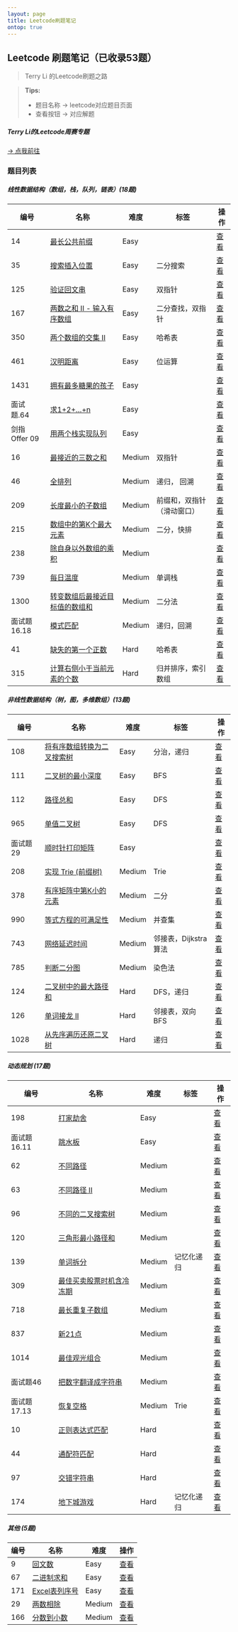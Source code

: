 ```yaml
---
layout: page
title: Leetcode刷题笔记
ontop: true
---
```


## Leetcode 刷题笔记（已收录53题）
> Terry Li 的Leetcode刷题之路 


>  **Tips:**
> * 题目名称 &rarr; leetcode对应题目页面
> * 查看按钮 &rarr; 对应解题

##### Terry Li的Leetcode周赛专题

[&rarr; 点我前往](/leetcode-contest/)

### 题目列表

##### 线性数据结构（数组，栈，队列，链表）(18题)


|编号|名称|难度|标签|操作|
|------|------|------|------|------|
|14|[最长公共前缀](https://leetcode-cn.com/problems/longest-common-prefix/)|Easy||[查看](./liner-data-structure/longest-common-prefix)|
|35|[搜索插入位置](https://leetcode-cn.com/problems/search-insert-position/)|Easy|二分搜索|[查看](./liner-data-structure/search-insert-position)|
|125|[验证回文串](https://leetcode-cn.com/problems/valid-palindrome/)|Easy|双指针|[查看](./liner-data-structure/valid-palindrome)|
|167|[两数之和 II - 输入有序数组](https://leetcode-cn.com/problems/two-sum-ii-input-array-is-sorted/)|Easy|二分查找，双指针|[查看](./liner-data-structure/two-sum-ii-input-array-is-sorted)|
|350|[两个数组的交集 II](https://leetcode-cn.com/problems/intersection-of-two-arrays-ii/)|Easy|哈希表|[查看](./liner-data-structure/intersection-of-two-arrays-ii)|
|461|[汉明距离](https://leetcode-cn.com/problems/hamming-distance/)|Easy|位运算|[查看](./liner-data-structure/hamming-distance)|
|1431|[拥有最多糖果的孩子](https://leetcode-cn.com/problems/kids-with-the-greatest-number-of-candies/)|Easy||[查看](./liner-data-structure/kids-with-the-greatest-number-of-candies)|
|面试题.64|[求1+2+…+n](https://leetcode-cn.com/problems/qiu-12n-lcof/)|Easy||[查看](./liner-data-structure/qiu-12n-lcof)|
|剑指 Offer 09|[用两个栈实现队列](https://leetcode-cn.com/problems/yong-liang-ge-zhan-shi-xian-dui-lie-lcof/)|Easy||[查看](./liner-data-structure/yong-liang-ge-zhan-shi-xian-dui-lie-lcof)|
|16|[最接近的三数之和](https://leetcode-cn.com/problems/3sum-closest/)|Medium|双指针|[查看](./liner-data-structure/3sum-closest)|
|46|[全排列](https://leetcode-cn.com/problems/permutations/)|Medium|递归， 回溯|[查看](./liner-data-structure/permutations)|
|209|[长度最小的子数组](https://leetcode-cn.com/problems/minimum-size-subarray-sum/)|Medium|前缀和，双指针（滑动窗口）|[查看](./liner-data-structure/minimum-size-subarray-sum)|
|215|[数组中的第K个最大元素](https://leetcode-cn.com/problems/kth-largest-element-in-an-array/)|Medium|二分，快排|[查看](./liner-data-structure/kth-largest-element-in-an-array)|
|238|[除自身以外数组的乘积](https://leetcode-cn.com/problems/product-of-array-except-self/)|Medium||[查看](./liner-data-structure/product-of-array-except-self)|
|739|[每日温度](https://leetcode-cn.com/problems/daily-temperatures/)|Medium|单调栈|[查看](./liner-data-structure/daily-temperatures)|
|1300|[转变数组后最接近目标值的数组和](https://leetcode-cn.com/problems/sum-of-mutated-array-closest-to-target/)|Medium|二分法|[查看](./liner-data-structure/sum-of-mutated-array-closest-to-target)|
|面试题 16.18|[模式匹配](https://leetcode-cn.com/problems/pattern-matching-lcci/)|Medium|递归，回溯|[查看](./liner-data-structure/pattern-matching-lcci)|
|41|[缺失的第一个正数](https://leetcode-cn.com/problems/first-missing-positive/)|Hard|哈希表|[查看](./liner-data-structure/first-missing-positive)|
|315|[计算右侧小于当前元素的个数](https://leetcode-cn.com/problems/count-of-smaller-numbers-after-self/)|Hard|归并排序，索引数组|[查看](./liner-data-structure/count-of-smaller-numbers-after-self)|


##### 非线性数据结构（树，图，多维数组）(13题)


|  编号  | 名称 | 难度 | 标签 | 操作 |
| --- | --- | --- | --- | --- | 
|108|[将有序数组转换为二叉搜索树](https://leetcode-cn.com/problems/convert-sorted-array-to-binary-search-tree/)|Easy|分治，递归| [查看](./nonliner-data-structure/convert-sorted-array-to-binary-search-tree) |
|111|[二叉树的最小深度](https://leetcode-cn.com/problems/minimum-depth-of-binary-tree/)|Easy|BFS|[查看](./nonliner-data-structure/minimum-depth-of-binary-tree)|
|112|[路径总和](https://leetcode-cn.com/problems/path-sum/)|Easy|DFS|[查看](./nonliner-data-structure/path-sum)|
|965|[单值二叉树](https://leetcode-cn.com/problems/univalued-binary-tree/)|Easy|DFS|[查看](./nonliner-data-structure/univalued-binary-tree)|
|面试题29|[顺时针打印矩阵](https://leetcode-cn.com/problems/shun-shi-zhen-da-yin-ju-zhen-lcof/)|Easy||[查看](./nonliner-data-structure/shun-shi-zhen-da-yin-ju-zhen-lcof)|
|208|[实现 Trie (前缀树)](https://leetcode-cn.com/problems/implement-trie-prefix-tree/)|Medium|Trie|[查看](./nonliner-data-structure/implement-trie-prefix-tree)|
|378|[有序矩阵中第K小的元素](https://leetcode-cn.com/problems/kth-smallest-element-in-a-sorted-matrix/)|Medium|二分|[查看](./nonliner-data-structure/kth-smallest-element-in-a-sorted-matrix)|
|990|[等式方程的可满足性](https://leetcode-cn.com/problems/satisfiability-of-equality-equations/)|Medium|并查集|[查看](./nonliner-data-structure/satisfiability-of-equality-equations)|
|743|[网络延迟时间](https://leetcode-cn.com/problems/network-delay-time/)|Medium|邻接表，Dijkstra算法|[查看](./nonliner-data-structure/network-delay-time)|
|785|[判断二分图](https://leetcode-cn.com/problems/is-graph-bipartite/)|Medium|染色法|[查看](./nonliner-data-structure/is-graph-bipartite)|
|124|[二叉树中的最大路径和](https://leetcode-cn.com/problems/binary-tree-maximum-path-sum/)|Hard|DFS，递归|[查看](./nonliner-data-structure/binary-tree-maximum-path-sum)|
|126|[单词接龙 II](https://leetcode-cn.com/problems/word-ladder-ii/)|Hard|邻接表，双向BFS|[查看](./nonliner-data-structure/word-ladder-ii)
|1028|[从先序遍历还原二叉树](https://leetcode-cn.com/problems/recover-a-tree-from-preorder-traversal/)|Hard|递归|[查看](./nonliner-data-structure/recover-a-tree-from-preorder-traversal)|


##### 动态规划 (17题)


|  编号  | 名称 | 难度 | 标签 | 操作 |
| --- | --- | --- | --- | --- |
|198|[打家劫舍](https://leetcode-cn.com/problems/house-robber/)|Easy||[查看](./dp/house-robber)|
|面试题 16.11|[跳水板](https://leetcode-cn.com/problems/diving-board-lcci/)|Easy||[查看](./dp/diving-board-lcci)|
|62|[不同路径](https://leetcode-cn.com/problems/unique-paths/)|Medium||[查看](./dp/unique-paths)|
|63|[不同路径 II](https://leetcode-cn.com/problems/unique-paths-ii/)|Medium||[查看](./dp/unique-paths-ii)|
|96|[不同的二叉搜索树](https://leetcode-cn.com/problems/unique-binary-search-trees/)|Medium||[查看](./dp/unique-binary-search-trees)|
|120|[三角形最小路径和](https://leetcode-cn.com/problems/triangle/)|Medium||[查看](./dp/triangle)|
|139|[单词拆分](https://leetcode-cn.com/problems/word-break/)|Medium|记忆化递归|[查看](./dp/word-break)|
|309|[最佳买卖股票时机含冷冻期](https://leetcode-cn.com/problems/best-time-to-buy-and-sell-stock-with-cooldown/)|Medium||[查看](./dp/best-time-to-buy-and-sell-stock-with-cooldown)|
|718|[最长重复子数组](https://leetcode-cn.com/problems/maximum-length-of-repeated-subarray/)|Medium||[查看](./dp/maximum-length-of-repeated-subarray)|
|837|[新21点](https://leetcode-cn.com/problems/new-21-game/)|Medium||[查看](./dp/new-21-game)|
|1014|[最佳观光组合](https://leetcode-cn.com/problems/best-sightseeing-pair/)|Medium||[查看](./dp/best-sightseeing-pair)|
|面试题46|[把数字翻译成字符串](https://leetcode-cn.com/problems/ba-shu-zi-fan-yi-cheng-zi-fu-chuan-lcof/)|Medium||[查看](./dp/ba-shu-zi-fan-yi-cheng-zi-fu-chuan-lcof)|
|面试题 17.13|[恢复空格](https://leetcode-cn.com/problems/re-space-lcci/)|Medium|Trie|[查看](./dp/re-space-lcci)|
|10|[正则表达式匹配](https://leetcode-cn.com/problems/regular-expression-matching/)|Hard||[查看](./dp/regular-expression-matching)|
|44|[通配符匹配](https://leetcode-cn.com/problems/wildcard-matching/)|Hard||[查看](./dp/wildcard-matching)|
|97|[交错字符串](https://leetcode-cn.com/problems/interleaving-string/)|Hard||[查看](./dp/interleaving-string)|
|174|[地下城游戏](https://leetcode-cn.com/problems/dungeon-game/)|Hard|记忆化递归|[查看](./dp/dungeon-game)|


##### 其他 (5题)


|  编号  | 名称 | 难度 | 操作 |
| --- | --- | --- | --- |
|9|[回文数](https://leetcode-cn.com/problems/palindrome-number/)|Easy|[查看](./other/palindrome-number)|
|67|[二进制求和](https://leetcode-cn.com/problems/add-binary/)|Easy|[查看](./other/add-binary)|
|171|[Excel表列序号](https://leetcode-cn.com/problems/excel-sheet-column-number/)|Easy|[查看](./other/excel-sheet-column-number)|
|29|[两数相除](https://leetcode-cn.com/problems/divide-two-integers/)|Medium|[查看](./other/divide-two-integers)|
|166|[分数到小数](https://leetcode-cn.com/problems/fraction-to-recurring-decimal/)|Medium|[查看](./other/fraction-to-recurring-decimal)|
